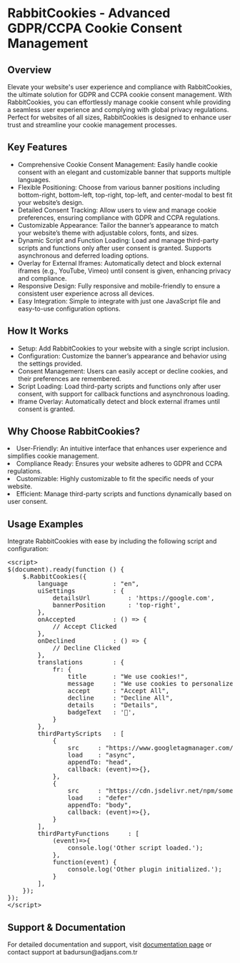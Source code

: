 <h1>RabbitCookies - Advanced GDPR/CCPA Cookie Consent Management</h1>

<h2>Overview</h2>
<p>Elevate your website's user experience and compliance with RabbitCookies, the ultimate solution for GDPR and CCPA cookie consent management. With RabbitCookies, you can effortlessly manage cookie consent while providing a seamless user experience and complying with global privacy regulations. Perfect for websites of all sizes, RabbitCookies is designed to enhance user trust and streamline your cookie management processes.</p>

<h2>Key Features</h2>
<ul>
	<li>Comprehensive Cookie Consent Management: Easily handle cookie consent with an elegant and customizable banner that supports multiple languages.</li>
	<li>Flexible Positioning: Choose from various banner positions including bottom-right, bottom-left, top-right, top-left, and center-modal to best fit your website’s design.</li>
	<li>Detailed Consent Tracking: Allow users to view and manage cookie preferences, ensuring compliance with GDPR and CCPA regulations.</li>
	<li>Customizable Appearance: Tailor the banner’s appearance to match your website’s theme with adjustable colors, fonts, and sizes.</li>
	<li>Dynamic Script and Function Loading: Load and manage third-party scripts and functions only after user consent is granted. Supports asynchronous and deferred loading options.</li>
	<li>Overlay for External Iframes: Automatically detect and block external iframes (e.g., YouTube, Vimeo) until consent is given, enhancing privacy and compliance.</li>
	<li>Responsive Design: Fully responsive and mobile-friendly to ensure a consistent user experience across all devices.</li>
	<li>Easy Integration: Simple to integrate with just one JavaScript file and easy-to-use configuration options.</li>
</ul>

<h2>How It Works</h2>
<ul>
	<li>Setup: Add RabbitCookies to your website with a single script inclusion.</li>
	<li>Configuration: Customize the banner’s appearance and behavior using the settings provided.</li>
	<li>Consent Management: Users can easily accept or decline cookies, and their preferences are remembered.</li>
	<li>Script Loading: Load third-party scripts and functions only after user consent, with support for callback functions and asynchronous loading.</li>
	<li>Iframe Overlay: Automatically detect and block external iframes until consent is granted.</li>
</ul>

<h2>Why Choose RabbitCookies?</h2>
	<li>User-Friendly: An intuitive interface that enhances user experience and simplifies cookie management.</li>
	<li>Compliance Ready: Ensures your website adheres to GDPR and CCPA regulations.</li>
	<li>Customizable: Highly customizable to fit the specific needs of your website.</li>
	<li>Efficient: Manage third-party scripts and functions dynamically based on user consent.</li>
</ul>

<h2>Usage Examples</h2>
Integrate RabbitCookies with ease by including the following script and configuration:
<pre class="codes">&lt;script&gt;
$(document).ready(function () {
	$.RabbitCookies({
		language 			: "en",
		uiSettings 			: {
			detailsUrl          : 'https://google.com',
			bannerPosition 		: 'top-right',
		},
        onAccepted          : () => {
        	// Accept Clicked
        },
        onDeclined          : () => {
        	// Decline Clicked
        },
		translations 		: {
			fr: {
				title 		: "We use cookies!",
				message 	: "We use cookies to personalize content and ads, to provide social media features and to analyze our traffic.",
				accept 		: "Accept All",
				decline 	: "Decline All",
				details 	: "Details",
				badgeText	: '🍪',
			}
		},
		thirdPartyScripts 	: [
	        {
	            src 	: "https://www.googletagmanager.com/gtag/js?id=GA_TRACKING_ID",
	            load 	: "async",
	            appendTo: "head",
	            callback: (event)=>{},
	        },
	        {
	            src 	: "https://cdn.jsdelivr.net/npm/some-plugin@latest/plugin.min.js",
	            load 	: "defer"
	            appendTo: "body",
	            callback: (event)=>{},
	        }
		],
		thirdPartyFunctions 	: [
	        (event)=>{
	            console.log('Other script loaded.');
	        },
	        function(event) {
	            console.log('Other plugin initialized.');
	        }
		],
	});
});
&lt;/script&gt;</pre>

<h2>Support & Documentation</h2>
<p>For detailed documentation and support, visit <a href="">documentation page</a> or contact support at badursun@adjans.com.tr</p>
